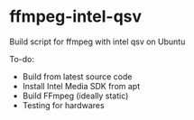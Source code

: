 # ffmpeg-intel-qsv
Build script for ffmpeg with intel qsv on Ubuntu

To-do:
- Build from latest source code
- Install Intel Media SDK from apt
- Build FFmpeg (ideally static)
- Testing for hardwares

